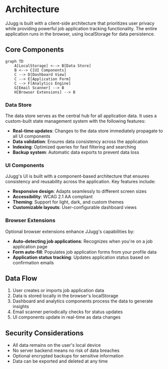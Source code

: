 # Architecture

JJugg is built with a client-side architecture that prioritizes user privacy while providing powerful job application tracking functionality. The entire application runs in the browser, using localStorage for data persistence.

## Core Components

```mermaid
graph TD
    A[LocalStorage] <--> B[Data Store]
    B <--> C[UI Components]
    C --> D[Dashboard View]
    C --> E[Application Form]
    C --> F[Analytics Engine]
    G[Email Scanner] --> B
    H[Browser Extensions] --> B
```

### Data Store

The data store serves as the central hub for all application data. It uses a custom-built state management system with the following features:

- **Real-time updates**: Changes to the data store immediately propagate to all UI components
- **Data validation**: Ensures data consistency across the application
- **Indexing**: Optimized queries for fast filtering and searching
- **Backup system**: Automatic data exports to prevent data loss

### UI Components

JJugg's UI is built with a component-based architecture that ensures consistency and reusability across the application. Key features include:

- **Responsive design**: Adapts seamlessly to different screen sizes
- **Accessibility**: WCAG 2.1 AA compliant
- **Theming**: Support for light, dark, and custom themes
- **Customizable layouts**: User-configurable dashboard views

### Browser Extensions

Optional browser extensions enhance JJugg's capabilities by:

- **Auto-detecting job applications**: Recognizes when you're on a job application page
- **Form auto-fill**: Populates job application forms from your profile data
- **Application status tracking**: Updates application status based on confirmation emails

## Data Flow

1. User creates or imports job application data
2. Data is stored locally in the browser's localStorage
3. Dashboard and analytics components process the data to generate insights
4. Email scanner periodically checks for status updates
5. UI components update in real-time as data changes

## Security Considerations

- All data remains on the user's local device
- No server backend means no risk of data breaches
- Optional encrypted backups for sensitive information
- Data can be exported and deleted at any time